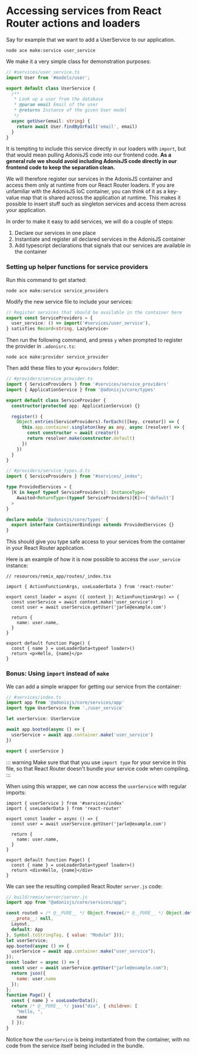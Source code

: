 # Accessing services from React Router actions and loaders

Say for example that we want to add a UserService to our application.

```
node ace make:service user_service
```

We make it a very simple class for demonstration purposes:

```typescript
// #services/user_service.ts
import User from '#models/user';

export default class UserService {
  /**
   * Look up a user from the database
   * @param email Email of the user
   * @returns Instance of the given User model
   */
  async getUser(email: string) {
    return await User.findByOrFail('email', email)
  }
}
```

It is tempting to include this service directly in our loaders with `import`, but that would mean pulling AdonisJS code into our frontend code.
**As a general rule we should avoid including AdonisJS code directly in our frontend code to keep the separation clean.**

We will therefore register our services in the AdonisJS container and access them only at runtime from our React Router loaders.
If you are unfamiliar with the AdonisJS IoC container, you can think of it as a key-value map that is shared across the application at runtime.
This makes it possible to insert stuff such as singleton services and access them across your application.

In order to make it easy to add services, we will do a couple of steps:

1. Declare our services in one place
1. Instantiate and register all declared services in the AdonisJS container
1. Add typescript declarations that signals that our services are available in the container

### Setting up helper functions for service providers

Run this command to get started:

```
node ace make:service service_providers
```

Modify the new service file to include your services:

```typescript
// Register services that should be available in the container here
export const ServiceProviders = {
  user_service: () => import('#services/user_service'),
} satisfies Record<string, LazyService>
```


Then run the following command, and press `y` when prompted to register the provider in `.adonisrc.ts`:
```
node ace make:provider service_provider
```

Then add these files to your `#providers` folder:

```typescript
// #providers/service_provider.ts
import { ServiceProviders } from '#services/service_providers'
import { ApplicationService } from '@adonisjs/core/types'

export default class ServiceProvider {
  constructor(protected app: ApplicationService) {}

  register() {
    Object.entries(ServiceProviders).forEach(([key, creator]) => {
      this.app.container.singleton(key as any, async (resolver) => {
        const constructor = await creator()
        return resolver.make(constructor.default)
      })
    })
  }
}

```

```typescript
// #providers/service_types.d.ts
import { ServiceProviders } from "#services/_index";

type ProvidedServices = {
  [K in keyof typeof ServiceProviders]: InstanceType<
    Awaited<ReturnType<(typeof ServiceProviders)[K]>>['default']
  >
}

declare module '@adonisjs/core/types' {
  export interface ContainerBindings extends ProvidedServices {}
}

```

This should give you type safe access to your services from the container in your React Router application.

Here is an example of how it is now possible to access the `user_service` instance:

```tsx
// resources/remix_app/routes/_index.tsx

import { ActionFunctionArgs, useLoaderData } from 'react-router'

export const loader = async ({ context }: ActionFunctionArgs) => {
  const userService = await context.make('user_service')
  const user = await userService.getUser('jarle@example.com')

  return {
    name: user.name,
  }
}

export default function Page() {
  const { name } = useLoaderData<typeof loader>()
  return <p>Hello, {name}</p>
}

```

### Bonus: Using `import` instead of `make`

We can add a simple wrapper for getting our service from the container:

```typescript
// #services/index.ts
import app from '@adonisjs/core/services/app'
import type UserService from './user_service'

let userService: UserService

await app.booted(async () => {
  userService = await app.container.make('user_service')
})

export { userService }
```


::: warning
Make sure that that you use `import type` for your service in this file, so that React Router doesn't bundle your service code when compiling.
:::

When using this wrapper, we can now access the `userService` with regular imports:

```tsx
import { userService } from '#services/index'
import { useLoaderData } from 'react-router'

export const loader = async () => {
  const user = await userService.getUser('jarle@example.com')

  return {
    name: user.name,
  }
}

export default function Page() {
  const { name } = useLoaderData<typeof loader>()
  return <div>Hello, {name}</div>
}

```


We can see the resulting compiled React Router `server.js` code:
```js
// build/remix/server/server.js
import app from "@adonisjs/core/services/app";

const route0 = /* @__PURE__ */ Object.freeze(/* @__PURE__ */ Object.defineProperty({
  __proto__: null,
  Layout,
  default: App
}, Symbol.toStringTag, { value: "Module" }));
let userService;
app.booted(async () => {
  userService = await app.container.make("user_service");
});
const loader = async () => {
  const user = await userService.getUser("jarle@example.com");
  return json({
    name: user.name
  });
};
function Page() {
  const { name } = useLoaderData();
  return /* @__PURE__ */ jsxs("div", { children: [
    "Hello, ",
    name
  ] });
}

```

Notice how the `userService` is being instantiated from the container, with no code from the service itself being included in the bundle.